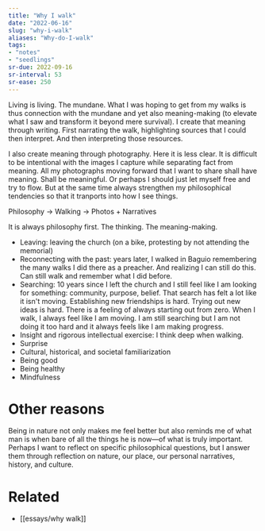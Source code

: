 ```yaml
---
title: "Why I walk"
date: "2022-06-16"
slug: "why-i-walk"
aliases: "Why-do-I-walk"
tags:
- "notes"
- "seedlings"
sr-due: 2022-09-16
sr-interval: 53
sr-ease: 250
---
```


Living is living. The mundane. What I was hoping to get from my walks is thus connection with the mundane and yet also meaning-making (to elevate what I saw and transform it beyond mere survival). I create that meaning through writing. First narrating the walk, highlighting sources that I could then interpret. And then interpreting those resources.

I also create meaning through photography. Here it is less clear. It is difficult to be intentional with the images I capture while separating fact from meaning. All my photographs moving forward that I want to share shall have meaning. Shall be meaningful. Or perhaps I should just let myself free and try to flow. But at the same time always strengthen my philosophical tendencies so that it tranports into how I see things.

Philosophy -> Walking -> Photos + Narratives

It is always philosophy first. The thinking. The meaning-making.

- Leaving: leaving the church (on a bike, protesting by not attending the memorial)
- Reconnecting with the past: years later, I walked in Baguio remembering the many walks I did there as a preacher. And realizing I can still do this. Can still walk and remember what I did before.
- Searching: 10 years since I left the church and I still feel like I am looking for something: community, purpose, belief. That search has felt a lot like it isn't moving. Establishing new friendships is hard. Trying out new ideas is hard. There is a feeling of always starting out from zero. When I walk, I always feel like I am moving. I am still searching but I am not doing it too hard and it always feels like I am making progress.
- Insight and rigorous intellectual exercise: I think deep when walking.
- Surprise
- Cultural, historical, and societal familiarization
- Being good
- Being healthy
- Mindfulness

# Other reasons

Being in nature not only makes me feel better but also reminds me of what man is when bare of all the things he is now—of what is truly important. Perhaps I want to reflect on specific philosophical questions, but I answer them through reflection on nature, our place, our personal narratives, history, and culture.

# Related

- [[essays/why walk]]